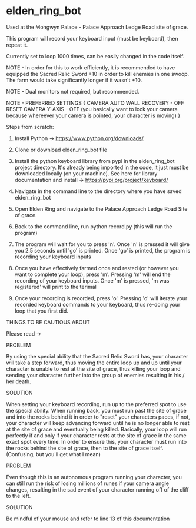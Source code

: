 # elden_ring_bot

Used at the Mohgwyn Palace - Palace Approach Ledge Road site of grace.

This program will record your keyboard input (must be keyboard), then repeat it.

Currently set to loop 1000 times, can be easily changed in the code itself.

NOTE - In order for this to work efficiently, it is recommended to have equipped the Sacred Relic Sword +10 in order to kill enemies in one swoop. The farm would take significantly longer if it wasn't +10.

NOTE - Dual monitors not required, but recommended.

NOTE - PREFERRED SETTINGS {
  CAMERA AUTO WALL RECOVERY - OFF
  RESET CAMERA Y-AXIS - OFF
  (you basically want to lock your camera because whereever your camera is pointed, your character is moving)
}

Steps from scratch:

1. Install Python -> https://www.python.org/downloads/

2. Clone or download elden_ring_bot file

3. Install the python keyboard library from pypi in the elden_ring_bot project directory. It's already being imported in the code, it just must be downloaded locally (on your machine). See here for library documentation and install -> https://pypi.org/project/keyboard/

4. Navigate in the command line to the directory where you have saved elden_ring_bot

5. Open Elden Ring and navigate to the Palace Approach Ledge Road Site of grace. 

6. Back to the command line, run python record.py (this will run the program)

7. The program will wait for you to press 'n'. Once 'n' is pressed it will give you 2.5 seconds until 'go' is printed. Once 'go' is printed, the program is recording your keyboard inputs

8. Once you have effectively farmed once and rested (or however you want to complete your loop), press 'm'. Pressing 'm' will end the recording of your keyboard inputs. Once 'm' is pressed, 'm was registered' will print to the terimal

9. Once your recording is recorded, press 'o'. Pressing 'o' will iterate your recorded keyboard commands to your keyboard, thus re-doing your loop that you first did. 

THINGS TO BE CAUTIOUS ABOUT

Please read -> 

PROBLEM

By using the special ability that the Sacred Relic Sword has, your character will take a step forward, thus moving the entire loop up and up until your character is unable to rest at the site of grace, thus killing your loop and sending your character further into the group of enemies resulting in his / her death. 

SOLUTION

When setting your keyboard recording, run up to the preferred spot to use the special ability. When running back, you must run past the site of grace and into the rocks behind it in order to "reset" your characters paces, if not, your character will keep advancing forward until he is no longer able to rest at the site of grace and eventually being killed. Basically, your loop will run perfectly if and only if your character rests at the site of grace in the same exact spot every time. In order to ensure this, your character must run into the rocks behind the site of grace, then to the site of grace itself. (Confusing, but you'll get what I mean)

PROBLEM

Even though this is an autonomous program running your character, you can still run the risk of losing millions of runes if your camera angle changes, resulting in the sad event of your character running off of the cliff to the left. 

SOLUTION

Be mindful of your mouse and refer to line 13 of this documentation
